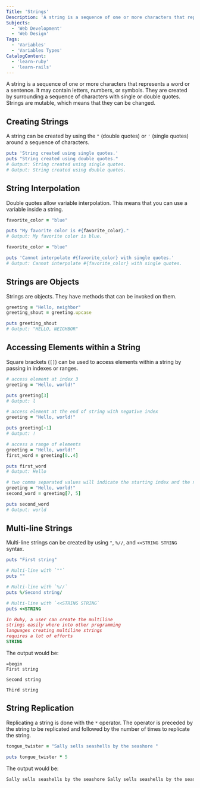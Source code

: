 ```yaml
---
Title: 'Strings'
Description: 'A string is a sequence of one or more characters that represents a word or a sentence. It may contain letters, numbers, or symbols. They are created by surrounding a sequence of characters with single or double quotes. Strings are mutable, which means that they can be changed. A string can be created by using the " (double quotes) or  (single quotes) around a sequence of characters. ruby puts String created using single quotes. puts "String created using double quotes."  Double quotes allow variable interpolation. This means that you can use a variable inside a string.'
Subjects:
  - 'Web Development'
  - 'Web Design'
Tags:
  - 'Variables'
  - 'Variables Types'
CatalogContent:
  - 'learn-ruby'
  - 'learn-rails'
---
```


A string is a sequence of one or more characters that represents a word or a sentence. It may contain letters, numbers, or symbols. They are created by surrounding a sequence of characters with single or double quotes. Strings are mutable, which means that they can be changed.

## Creating Strings

A string can be created by using the `"` (double quotes) or `'` (single quotes) around a sequence of characters.

```ruby
puts 'String created using single quotes.'
puts "String created using double quotes."
# Output: String created using single quotes.
# Output: String created using double quotes.
```

## String Interpolation

Double quotes allow variable interpolation. This means that you can use a variable inside a string.

```ruby
favorite_color = "blue"

puts "My favorite color is #{favorite_color}."
# Output: My favorite color is blue.
```

```ruby
favorite_color = "blue"

puts 'Cannot interpolate #{favorite_color} with single quotes.'
# Output: Cannot interpolate #{favorite_color} with single quotes.
```

## Strings are Objects

Strings are objects. They have methods that can be invoked on them.

```ruby
greeting = "Hello, neighbor"
greeting_shout = greeting.upcase

puts greeting_shout
# Output: "HELLO, NEIGHBOR"
```

## Accessing Elements within a String

Square brackets (`[]`) can be used to access elements within a string by passing in indexes or ranges.

```ruby
# access element at index 3
greeting = "Hello, world!"

puts greeting[3]
# Output: l

# access element at the end of string with negative index
greeting = "Hello, world!"

puts greeting[-1]
# Output: !

# access a range of elements
greeting = "Hello, world!"
first_word = greeting[0..4]

puts first_word
# Output: Hello

# two comma separated values will indicate the starting index and the number of elements to be accessed
greeting = "Hello, world!"
second_word = greeting[7, 5]

puts second_word
# Output: world
```

## Multi-line Strings

Multi-line strings can be created by using `"`, `%//`, and `<<STRING STRING` syntax.

```ruby
puts "First string"

# Multi-line with `""`
puts ""

# Multi-line with `%//`
puts %/Second string/

# Multi-line with `<<STRING STRING`
puts <<STRING

In Ruby, a user can create the multiline
strings easily where into other programming
languages creating multiline strings
requires a lot of efforts
STRING
```

The output would be:

```
=begin
First string

Second string

Third string
```

## String Replication

Replicating a string is done with the `*` operator. The operator is preceded by the string to be replicated and followed by the number of times to replicate the string.

```ruby
tongue_twister = "Sally sells seashells by the seashore "

puts tongue_twister * 5
```

The output would be:

```bash
Sally sells seashells by the seashore Sally sells seashells by the seashore Sally sells seashells by the seashore Sally sells seashells by the seashore
```
